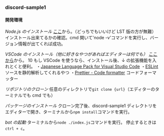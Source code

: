 ### discord-sample1

#### 開発環境

_Node.js のインストール_
[ここ](https://nodejs.org/ja)から。（どっちでもいいけど LST 版の方が無難）
インストール出来てるかの確認。cmd 開いて'node -v'コマンドを実行し、バージョン情報が出てくれば成功。

_VSCode のインストール（他に好きなやつがあればエディターは何でも）_
[ここから](https://code.visualstudio.com/)から。
10
もし VSCode を使うなら、インストール後、↓ の拡張機能を入れとくと便利。
・[Japanese Language Pack for Visual Studio Code](https://marketplace.visualstudio.com/items?itemName=MS-CEINTL.vscode-language-pack-ja)
・[ESLint](https://marketplace.visualstudio.com/items?itemName=dbaeumer.vscode-eslint) ソースを静的解析してくれるやつ
・[Prettier - Code formatter](https://marketplace.visualstudio.com/items?itemName=esbenp.prettier-vscode) コードフォーマッター

_リポジトリのクローン_
任意のディレクトリで`git clone {url}`（エディターのターミナルでも cmd でも）

_パッケージのインストール_
クローン完了後、discord-sample1 ディレクトリをエディターで開き、ターミナルから`npm install`コマンドを実行。

_bot の起動_
ターミナルから`node ./index.js`コマンドを実行。
停止するときは`ctrl + c`。
